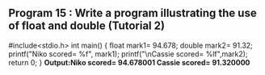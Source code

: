 ## Program 15 : Write a program illustrating the use of float and double (Tutorial 2) ##
#include<stdio.h>
int main()
{
float mark1= 94.678;
double mark2= 91.32;
printf("Niko scored= %f", mark1);
printf("\nCassie scored= %lf",mark2);
return 0;
}
**Output:Niko scored= 94.678001
Cassie scored= 91.320000**

